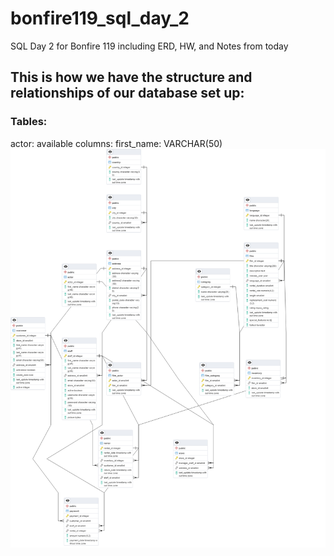 # bonfire119_sql_day_2
SQL Day 2 for Bonfire 119 including ERD, HW, and Notes from today

## This is how we have the structure and relationships of our database set up:

### Tables:
actor: available columns:
first_name: VARCHAR(50)
![](data/dvd_rental_erd_1.png)
